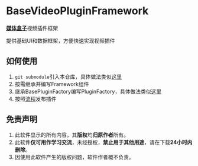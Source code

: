 # BaseVideoPluginFramework

[**媒体盒子**](https://github.com/RyensX/MediaBoxPlugin)视频插件框架

提供基础UI和数据框架，方便快速实现视频插件

## 如何使用

1. ```git submodule```引入本仓库，具体做法类似[这里](https://github.com/RyensX/MediaBox/wiki/2.%E5%BC%80%E5%8F%91%E5%AE%9E%E4%BE%8B#1%E5%88%9D%E5%A7%8B%E5%8C%96%E5%B7%A5%E7%A8%8B)
2. 按需继承并编写Framework组件
3. 继承BasePluginFactory编写PluginFactory，具体做法类似[这里](https://github.com/RyensX/MediaBox/wiki/2.%E5%BC%80%E5%8F%91%E5%AE%9E%E4%BE%8B#2%E6%B3%A8%E5%86%8C%E6%8F%92%E4%BB%B6)
4. 按照[流程](https://github.com/RyensX/MediaBoxPluginRepository)发布插件

## 免责声明

1. 此软件显示的所有内容，其**版权**均**归原作者**所有。
2. 此软件**仅可用作学习交流**，未经授权，**禁止用于其他用途**，请在下载**24小时内删除**。
3. 因使用此软件产生的版权问题，软件作者概不负责。
